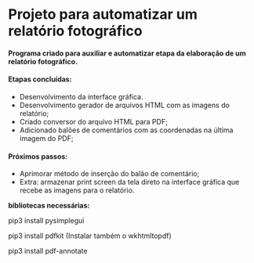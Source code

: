 # Projeto para automatizar um relatório fotográfico
 
#### Programa criado para auxiliar e automatizar etapa da elaboração de um relatório fotográfico.

#### **Etapas concluídas:**
 - Desenvolvimento da interface gráfica.
 - Desenvolvimento gerador de arquivos HTML com as imagens do relatório;
 - Criado conversor do arquivo HTML para PDF;
 - Adicionado balões de comentários com as coordenadas na última imagem do PDF;

#### **Próximos passos:**
 - Aprimorar método de inserção do balão de comentário;
 - Extra: armazenar print screen da tela direto na interface gráfica que recebe as imagens para o relatório.


**bibliotecas necessárias:**

pip3 install pysimplegui

pip3 install pdfkit (Instalar também o wkhtmltopdf)

pip3 install pdf-annotate
